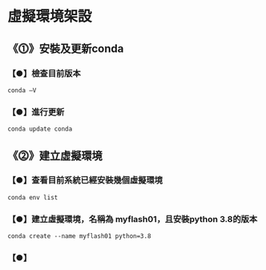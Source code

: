 # 虛擬環境架設
## 《⓵》安裝及更新conda
### 【●】檢查目前版本
```
conda –V 
```
### 【●】進行更新
```
conda update conda
```
## 《⓶》建立虛擬環境
### 【●】查看目前系統已經安裝幾個虛擬環境
```
conda env list
```
### 【●】建立虛擬環境，名稱為 myflash01，且安裝python 3.8的版本
```
conda create --name myflash01 python=3.8
```
### 【●】
```

```
